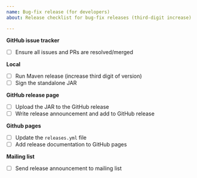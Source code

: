 ```yaml
---
name: Bug-fix release (for developers)
about: Release checklist for bug-fix releases (third-digit increase)

---
```


**GitHub issue tracker**
- [ ] Ensure all issues and PRs are resolved/merged

**Local**
- [ ] Run Maven release (increase third digit of version)
- [ ] Sign the standalone JAR

**GitHub release page**
- [ ] Upload the JAR to the GitHub release
- [ ] Write release announcement and add to GitHub release

**Github pages**
- [ ] Update the `releases.yml` file
- [ ] Add release documentation to GitHub pages

**Mailing list**
- [ ] Send release announcement to mailing list
